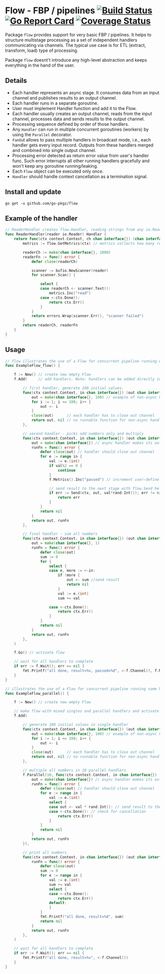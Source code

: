 # Flow - FBP / pipelines [![Build Status](https://travis-ci.org/go-pkgz/flow.svg?branch=master)](https://travis-ci.org/go-pkgz/flow) [![Go Report Card](https://goreportcard.com/badge/github.com/go-pkgz/flow)](https://goreportcard.com/report/github.com/go-pkgz/flow) [![Coverage Status](https://coveralls.io/repos/github/go-pkgz/flow/badge.svg?branch=master)](https://coveralls.io/github/go-pkgz/flow?branch=master)

Package `flow` provides support for very basic FBP / pipelines. It helps to structure multistage processing as 
a set of independent handlers communicating via channels. The typical use case is for ETL (extract, transform, load)
type of processing.

Package `flow` doesnt't introduce any high-level abstraction and keeps everything in the hand of the user. 

## Details

- Each handler represents an async stage. It consumes data from an input channel and publishes results to an output channel. 
- Each handler runs in a separate goroutine. 
- User must implement Handler function and add it to the Flow. 
- Each handler usually creates an output channel, reads from
the input channel, processes data and sends results to the output channel. 
- Processing sequence defined by order of those handlers.
- Any `Handler` can run in multiple concurrent goroutines (workers) by using the `Parallel` decorator. 
- `FanOu`t allows to pass multiple handlers in broadcast mode, i.e., each handler gets every input record. Outputs
from these handlers merged and combined into single output channel.
- Processing error detected as return error value from user's handler func. Such error interrupts all other
running handlers gracefully and won't keep any goroutine running/leaking. 
- Each `Flow` object can be executed only once.
- `Handler` should handle context cancellation as a termination signal.

## Install and update

`go get -u github.com/go-pkgz/flow`

## Example of the handler

```go
// ReaderHandler creates flow.Handler, reading strings from any io.Reader
func ReaderHandler(reader io.Reader) Handler {
	return func(ctx context.Context, ch chan interface{}) (chan interface{}, func() error) {
		metrics := flow.GetMetrics(ctx) // metrics collects how many records read with "read" key.

		readerCh := make(chan interface{}, 1000)
		readerFn := func() error {
			defer close(readerCh)

			scanner := bufio.NewScanner(reader)
			for scanner.Scan() {

				select {
				case readerCh <- scanner.Text():
					metrics.Inc("read")
				case <-ctx.Done():
					return ctx.Err()
				}
			}
			return errors.Wrap(scanner.Err(), "scanner failed")
		}
		return readerCh, readerFn
	}
}
```

## Usage

```go
// flow illustrates the use of a Flow for concurrent pipeline running each handler in separate goroutine.
func ExampleFlow_flow() {

	f := New() // create new empty Flow
	f.Add(     // add handlers. Note: handlers can be added directly in New

		// first handler, generate 100 initial values.
		func(ctx context.Context, in chan interface{}) (out chan interface{}, runFn func() error) {
			out = make(chan interface{}, 100) // example of non-async handler
			for i := 1; i <= 100; i++ {
				out <- i
			}
			close(out)      // each handler has to close out channel
			return out, nil // no runnable function for non-async handler
		},

		// second handler - picks odd numbers only and multiply
		func(ctx context.Context, in chan interface{}) (out chan interface{}, runFn func() error) {
			out = make(chan interface{}) // async handler makes its out channel
			runFn = func() error {
				defer close(out) // handler should close out channel
				for e := range in {
					val := e.(int)
					if val%2 == 0 {
						continue
					}
					f.Metrics().Inc("passed") // increment user-define metric "passed"

					// send result to the next stage with flow.Send helper. Also checks for cancellation
					if err := Send(ctx, out, val*rand.Int()); err != nil {
						return err
					}
				}
				return nil
			}
			return out, runFn
		},

		// final handler - sum all numbers
		func(ctx context.Context, in chan interface{}) (out chan interface{}, runFn func() error) {
			out = make(chan interface{}, 1)
			runFn = func() error {
				defer close(out)
				sum := 0
				for {
					select {
					case e, more := <-in:
						if !more {
							out <- sum //send result
							return nil
						}
						val := e.(int)
						sum += val

					case <-ctx.Done():
						return ctx.Err()
					}
				}
				return nil
			}
			return out, runFn
		},
	)

	f.Go() // activate flow

	// wait for all handlers to complete
	if err := f.Wait(); err == nil {
		fmt.Printf("all done, result=%v, passed=%d", <-f.Channel(), f.Metrics().Get("passed"))
	}
}
```

```go
// illustrates the use of a Flow for concurrent pipeline running some handlers in parallel way.
func ExampleFlow_parallel() {

	f := New() // create new empty Flow

	// make flow with mixed singles and parallel handlers and activate
	f.Add(

		// generate 100 initial values in single handler
		func(ctx context.Context, in chan interface{}) (out chan interface{}, runFn func() error) {
			out = make(chan interface{}, 100) // example of non-async handler
			for i := 1; i <= 100; i++ {
				out <- i
			}
			close(out)      // each handler has to close out channel
			return out, nil // no runnable function for non-async handler
		},

		// multiple all numbers in 10 parallel handlers
		f.Parallel(10, func(ctx context.Context, in chan interface{}) (out chan interface{}, runFn func() error) {
			out = make(chan interface{}) // async handler makes its out channel
			runFn = func() error {
				defer close(out) // handler should close out channel
				for e := range in {
					val := e.(int)
					select {
					case out <- val * rand.Int(): // send result to the next stage
					case <-ctx.Done(): // check for cancellation
						return ctx.Err()
					}
				}
				return nil
			}
			return out, runFn
		}),

		// print all numbers
		func(ctx context.Context, in chan interface{}) (out chan interface{}, runFn func() error) {
			runFn = func() error {
				defer close(out)
				sum := 0
				for e := range in {
					val := e.(int)
					sum += val
					select {
					case <-ctx.Done():
						return ctx.Err()
					default:
					}
				}
				fmt.Printf("all done, result=%d", sum)
				return nil
			}
			return out, runFn
		},
	)

	// wait for all handlers to complete
	if err := f.Wait(); err == nil {
		fmt.Printf("all done, result=%v", <-f.Channel())
	}
}
```